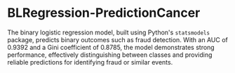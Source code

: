 # BLRegression-PredictionCancer
The binary logistic regression model, built using Python's `statsmodels` package, predicts binary outcomes such as fraud detection. With an AUC of 0.9392 and a Gini coefficient of 0.8785, the model demonstrates strong performance, effectively distinguishing between classes and providing reliable predictions for identifying fraud or similar events.
